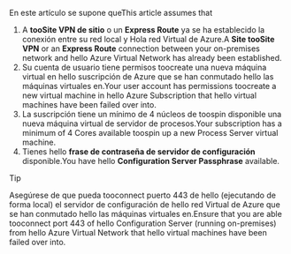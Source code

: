 <span data-ttu-id="56364-101">En este artículo se supone que</span><span class="sxs-lookup"><span data-stu-id="56364-101">This article assumes that</span></span>

1. <span data-ttu-id="56364-102">A **tooSite VPN de sitio** o un **Express Route** ya se ha establecido la conexión entre su red local y Hola red Virtual de Azure.</span><span class="sxs-lookup"><span data-stu-id="56364-102">A **Site tooSite VPN** or an **Express Route** connection between your on-premises network and hello Azure Virtual Network has already been established.</span></span>
2. <span data-ttu-id="56364-103">Su cuenta de usuario tiene permisos toocreate una nueva máquina virtual en hello suscripción de Azure que se han conmutado hello las máquinas virtuales en.</span><span class="sxs-lookup"><span data-stu-id="56364-103">Your user account has permissions toocreate a new virtual machine in hello Azure Subscription that hello virtual machines have been failed over into.</span></span>
3. <span data-ttu-id="56364-104">La suscripción tiene un mínimo de 4 núcleos de toospin disponible una nueva máquina virtual de servidor de procesos.</span><span class="sxs-lookup"><span data-stu-id="56364-104">Your subscription has a minimum of 4 Cores available toospin up a new Process Server virtual machine.</span></span>
4. <span data-ttu-id="56364-105">Tienes hello **frase de contraseña de servidor de configuración** disponible.</span><span class="sxs-lookup"><span data-stu-id="56364-105">You have hello **Configuration Server Passphrase** available.</span></span>

> [!TIP]
> <span data-ttu-id="56364-106">Asegúrese de que pueda tooconnect puerto 443 de hello (ejecutando de forma local) el servidor de configuración de hello red Virtual de Azure que se han conmutado hello las máquinas virtuales en.</span><span class="sxs-lookup"><span data-stu-id="56364-106">Ensure that you are able tooconnect port 443 of hello Configuration Server (running on-premises) from hello Azure Virtual Network that hello virtual machines have been failed over into.</span></span>
